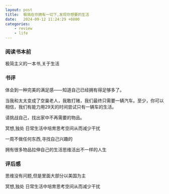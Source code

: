 ```yaml
---
layout: post
title:  极简在你拥有一切下,发现你想要的生活
date:   2024-09-12 11:24:29 +0800
categories: 
    - review 
    - life
---
```


### 阅读书本前

极简主义的一本书,关于生活

### 书评

体会到一种完美的满足感——知道自己已经拥有得足够多了。

当我和太太变成了空巢老人，我敢打赌，我们最终只需要一辆汽车。至少，你可以相信，我们有能力用29天的时间尝试只有一辆车的生活。

请挑战自己，找出家中不再需要的物品。

冥想,独处 日常生活中培育思考空间从而减少干扰

一周不做任何东西,寻找自己兴趣的

拥有很多物品拉伸自己的生活思维活出不一样的人生

### 评后感

思维没有问题,但是里面大部分以美国为主

冥想,独处 日常生活中培育思考空间从而减少干扰